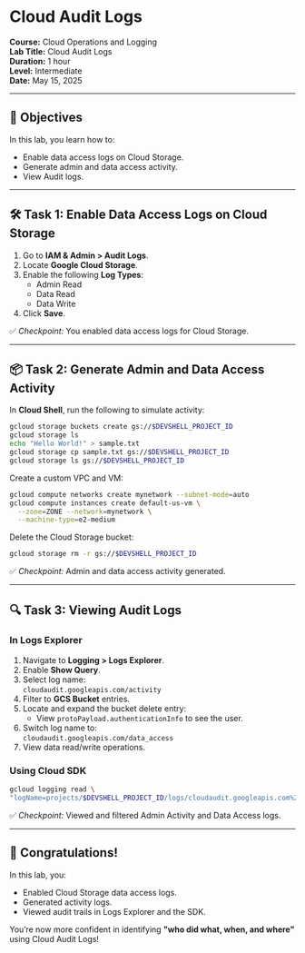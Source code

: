 # Cloud Audit Logs

**Course:** Cloud Operations and Logging  
**Lab Title:** Cloud Audit Logs  
**Duration:** 1 hour  
**Level:** Intermediate  
**Date:** May 15, 2025  

---

## 🧠 Objectives

In this lab, you learn how to:

- Enable data access logs on Cloud Storage.
- Generate admin and data access activity.
- View Audit logs.

---

## 🛠️ Task 1: Enable Data Access Logs on Cloud Storage

1. Go to **IAM & Admin > Audit Logs**.
2. Locate **Google Cloud Storage**.
3. Enable the following **Log Types**:
   - Admin Read
   - Data Read
   - Data Write
4. Click **Save**.

✅ *Checkpoint:* You enabled data access logs for Cloud Storage.

---

## 📦 Task 2: Generate Admin and Data Access Activity

In **Cloud Shell**, run the following to simulate activity:

```bash
gcloud storage buckets create gs://$DEVSHELL_PROJECT_ID
gcloud storage ls
echo "Hello World!" > sample.txt
gcloud storage cp sample.txt gs://$DEVSHELL_PROJECT_ID
gcloud storage ls gs://$DEVSHELL_PROJECT_ID
```

Create a custom VPC and VM:

```bash
gcloud compute networks create mynetwork --subnet-mode=auto
gcloud compute instances create default-us-vm \
  --zone=ZONE --network=mynetwork \
  --machine-type=e2-medium
```

Delete the Cloud Storage bucket:

```bash
gcloud storage rm -r gs://$DEVSHELL_PROJECT_ID
```

✅ *Checkpoint:* Admin and data access activity generated.

---

## 🔍 Task 3: Viewing Audit Logs

### In Logs Explorer

1. Navigate to **Logging > Logs Explorer**.
2. Enable **Show Query**.
3. Select log name:  
   `cloudaudit.googleapis.com/activity`
4. Filter to **GCS Bucket** entries.
5. Locate and expand the bucket delete entry:
   - View `protoPayload.authenticationInfo` to see the user.
6. Switch log name to:  
   `cloudaudit.googleapis.com/data_access`
7. View data read/write operations.

### Using Cloud SDK

```bash
gcloud logging read \
"logName=projects/$DEVSHELL_PROJECT_ID/logs/cloudaudit.googleapis.com%2Fdata_access"
```

✅ *Checkpoint:* Viewed and filtered Admin Activity and Data Access logs.

---

## 🎉 Congratulations!

In this lab, you:

- Enabled Cloud Storage data access logs.
- Generated activity logs.
- Viewed audit trails in Logs Explorer and the SDK.

You’re now more confident in identifying **"who did what, when, and where"** using Cloud Audit Logs!
